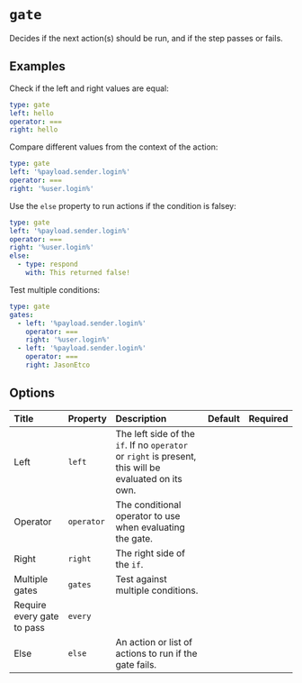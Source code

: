 <!--
  /!\ WARNING /!\
  This file's content is auto-generated, do NOT edit!
  All changes will be undone.
-->

# `gate`

Decides if the next action(s) should be run, and if the step passes or fails.

## Examples

Check if the left and right values are equal:

```yaml
type: gate
left: hello
operator: ===
right: hello
```

Compare different values from the context of the action:

```yaml
type: gate
left: '%payload.sender.login%'
operator: ===
right: '%user.login%'
```

Use the `else` property to run actions if the condition is falsey:

```yaml
type: gate
left: '%payload.sender.login%'
operator: ===
right: '%user.login%'
else:
  - type: respond
    with: This returned false!
```

Test multiple conditions:

```yaml
type: gate
gates:
  - left: '%payload.sender.login%'
    operator: ===
    right: '%user.login%'
  - left: '%payload.sender.login%'
    operator: ===
    right: JasonEtco
```

## Options

| Title | Property | Description | Default | Required |
| :---- | :--- | :---------- | :------ | :------- |
| Left | `left` | The left side of the `if`. If no `operator` or `right` is present, this will be evaluated on its own. |  |  |
| Operator | `operator` | The conditional operator to use when evaluating the gate. |  |  |
| Right | `right` | The right side of the `if`. |  |  |
| Multiple gates | `gates` | Test against multiple conditions. |  |  |
| Require every gate to pass | `every` |  |  |  |
| Else | `else` | An action or list of actions to run if the gate fails. |  |  |

